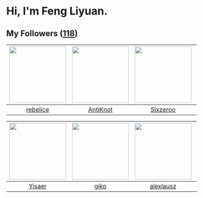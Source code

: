 # Hi, I'm Feng Liyuan.

## My Followers ([118](https://github.com/SunRunAway?tab=followers))

| <img src="https://avatars.githubusercontent.com/u/20775801?v=4" width="150" height="150" /> | <img src="https://avatars.githubusercontent.com/u/14977542?v=4" width="150" height="150" /> | <img src="https://avatars.githubusercontent.com/u/20949383?v=4" width="150" height="150" /> | <img src="https://avatars.githubusercontent.com/u/619331?v=4" width="150" height="150" /> |
| :-----------------------------------------------------------------------------------------: | :-----------------------------------------------------------------------------------------: | :-----------------------------------------------------------------------------------------: | :---------------------------------------------------------------------------------------: |
|                           [rebelice](https://github.com/rebelice)                           |                           [AntiKnot](https://github.com/AntiKnot)                           |                           [Sixzeroo](https://github.com/Sixzeroo)                           |                        [justmao945](https://github.com/justmao945)                        |

| <img src="https://avatars.githubusercontent.com/u/13427348?v=4" width="150" height="150" /> | <img src="https://avatars.githubusercontent.com/u/408908?v=4" width="150" height="150" /> | <img src="https://avatars.githubusercontent.com/u/32123947?v=4" width="150" height="150" /> | <img src="https://avatars.githubusercontent.com/u/34684800?v=4" width="150" height="150" /> |
| :-----------------------------------------------------------------------------------------: | :---------------------------------------------------------------------------------------: | :-----------------------------------------------------------------------------------------: | :-----------------------------------------------------------------------------------------: |
|                             [Yisaer](https://github.com/Yisaer)                             |                              [giko](https://github.com/giko)                              |                          [alexlausz](https://github.com/alexlausz)                          |                     [MilleniumSpark](https://github.com/MilleniumSpark)                     |